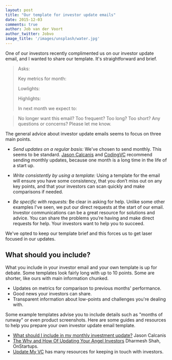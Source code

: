 ```yaml
---
layout: post
title: "Our template for investor update emails"
date: 2015-12-03
comments: true
author: Job van der Voort
author_twitter: Jobvo
image_title: '/images/unsplash/water.jpg'
---
```


One of our investors recently complimented us on our investor update email, and I wanted to share our template. It's straightforward and brief.

<!-- more -->

> Asks:
> 
> Key metrics for month:
> 
> Lowlights:
> 
> Highlights:
> 
> In next month we expect to:

> No longer want this email? Too frequent? Too long? Too short? Any questions or concerns? Please let me know.

The general advice about investor update emails seems to focus on three main points. 

* *Send updates on a regular basis:* We've chosen to send monthly. This seems to be standard. [Jason Calcanis](http://calacanis.com/2015/01/23/why-investor-updates-are-really-really-important/) and [CodingVC](http://codingvc.com/investor-update-email-template) recommend sending monthly updates, because one month is a long time in the life of a start up.

* *Write consistently by using a template:* Using a template for the email will ensure you have some consistency, that you don’t miss out on any key points, and that your investors can scan quickly and make comparisons if needed.

* *Be specific with requests:* Be clear in asking for help. Unlike some other examples I've seen, we put our direct requests at the start of our email. Investor communications can be a great resource for solutions and advice. You can share the problems you’re having and make direct requests for help. Your investors want to help you to succeed. 

We've opted to keep our template brief and this forces us to get laser focused in our updates. 

## What should you include?

What you include in your investor email and your own template is up for debate. Some templates look fairly long with up to 10 points. Some are shorter, like ours with main information chunked. 

* Updates on metrics for comparison to previous months' performance. 
* Good news your investors can share. 
* Transparent information about low-points and challenges you're dealing with.

Some example templates advise you to include details such as "months of runway" or even product screenshots. Here are some guides and resources to help you prepare your own investor update email template. 

* [What should I include in my monthly investment update?](http://calacanis.com/2015/01/24/what-should-i-include-in-my-monthly-investment-update/) Jason Calcanis
* [The Why and How Of Updating Your Angel Investors](http://onstartups.com/tabid/3339/bid/98311/The-Why-and-How-Of-Updating-Your-Angel-Investors.aspx) Dharmesh Shah, OnStartups. 
* [Update My VC](http://updatemyvc.com/post/81994044620/investor-update) has many resources for keeping in touch with investors.





